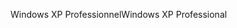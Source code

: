 <span data-ttu-id="d6669-101">Windows XP Professionnel</span><span class="sxs-lookup"><span data-stu-id="d6669-101">Windows XP Professional</span></span>